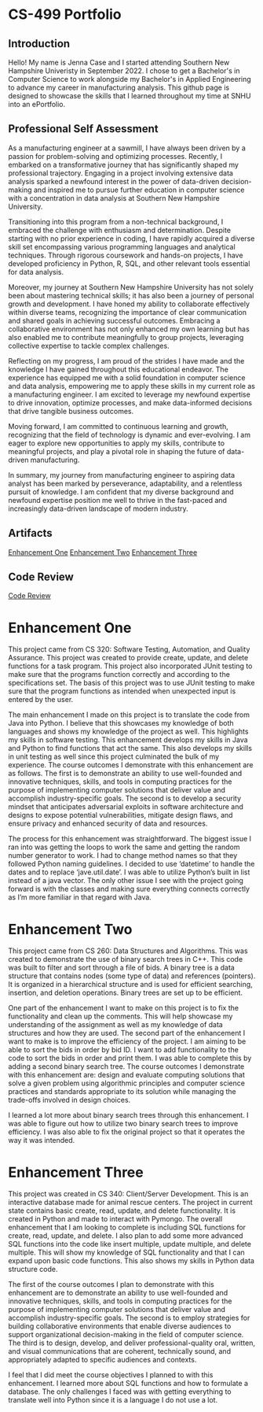 # CS-499 Portfolio

## Introduction

Hello! My name is Jenna Case and I started attending Southern New Hampshire Univeristy in September 2022. I chose to get a Bachelor's in Computer Science to work alongside my Bachelor's in Applied Engineering to advance my career in manufacturing analysis. This github page is designed to showcase the skills that I learned throughout my time at SNHU into an ePortfolio.

## Professional Self Assessment

As a manufacturing engineer at a sawmill, I have always been driven by a passion for problem-solving and optimizing processes. Recently, I embarked on a transformative journey that has significantly shaped my professional trajectory. Engaging in a project involving extensive data analysis sparked a newfound interest in the power of data-driven decision-making and inspired me to pursue further education in computer science with a concentration in data analysis at Southern New Hampshire University.

Transitioning into this program from a non-technical background, I embraced the challenge with enthusiasm and determination. Despite starting with no prior experience in coding, I have rapidly acquired a diverse skill set encompassing various programming languages and analytical techniques. Through rigorous coursework and hands-on projects, I have developed proficiency in Python, R, SQL, and other relevant tools essential for data analysis.

Moreover, my journey at Southern New Hampshire University has not solely been about mastering technical skills; it has also been a journey of personal growth and development. I have honed my ability to collaborate effectively within diverse teams, recognizing the importance of clear communication and shared goals in achieving successful outcomes. Embracing a collaborative environment has not only enhanced my own learning but has also enabled me to contribute meaningfully to group projects, leveraging collective expertise to tackle complex challenges.

Reflecting on my progress, I am proud of the strides I have made and the knowledge I have gained throughout this educational endeavor. The experience has equipped me with a solid foundation in computer science and data analysis, empowering me to apply these skills in my current role as a manufacturing engineer. I am excited to leverage my newfound expertise to drive innovation, optimize processes, and make data-informed decisions that drive tangible business outcomes.

Moving forward, I am committed to continuous learning and growth, recognizing that the field of technology is dynamic and ever-evolving. I am eager to explore new opportunities to apply my skills, contribute to meaningful projects, and play a pivotal role in shaping the future of data-driven manufacturing.

In summary, my journey from manufacturing engineer to aspiring data analyst has been marked by perseverance, adaptability, and a relentless pursuit of knowledge. I am confident that my diverse background and newfound expertise position me well to thrive in the fast-paced and increasingly data-driven landscape of modern industry.

## Artifacts

[Enhancement One](https://github.com/jennaccase/EnhancementOne)
[Enhancement Two](https://github.com/jennaccase/EnhancementTwo)
[Enhancement Three](https://github.com/jennaccase/EnhancementThree)

## Code Review

[Code Review](https://youtu.be/mB4zqd0YZEI)

# Enhancement One

This project came from CS 320: Software Testing, Automation, and Quality Assurance. This project was created to provide create, update, and delete functions for a task program. This project also incorporated JUnit testing to make sure that the programs function correctly and according to the specifications set. The basis of this project was to use JUnit testing to make sure that the program functions as intended when unexpected input is entered by the user.  

The main enhancement I made on this project is to translate the code from Java into Python. I believe that this showcases my knowledge of both languages and shows my knowledge of the project as well. This highlights my skills in software testing. This enhancement develops my skills in Java and Python to find functions that act the same. This also develops my skills in unit testing as well since this project culminated the bulk of my experience. The course outcomes I demonstrate with this enhancement are as follows. The first is to demonstrate an ability to use well-founded and innovative techniques, skills, and tools in computing practices for the purpose of implementing computer solutions that deliver value and accomplish industry-specific goals. The second is to develop a security mindset that anticipates adversarial exploits in software architecture and designs to expose potential vulnerabilities, mitigate design flaws, and ensure privacy and enhanced security of data and resources.  

The process for this enhancement was straightforward. The biggest issue I ran into was getting the loops to work the same and getting the random number generator to work. I had to change method names so that they followed Python naming guidelines. I decided to use ‘datetime’ to handle the dates and to replace ‘jave.util.date’. I was able to utilize Python’s built in list instead of a java vector. The only other issue I see with the project going forward is with the classes and making sure everything connects correctly as I’m more familiar in that regard with Java.   

# Enhancement Two

This project came from CS 260: Data Structures and Algorithms. This was created to demonstrate the use of binary search trees in C++. This code was built to filter and sort through a file of bids. A binary tree is a data structure that contains nodes (some type of data) and references (pointers). It is organized in a hierarchical structure and is used for efficient searching, insertion, and deletion operations. Binary trees are set up to be efficient.  

One part of the enhancement I want to make on this project is to fix the functionality and clean up the comments. This will help showcase my understanding of the assignment as well as my knowledge of data structures and how they are used. The second part of the enhancement I want to make is to improve the efficiency of the project. I am aiming to be able to sort the bids in order by bid ID. I want to add functionality to the code to sort the bids in order and print them. I was able to complete this by adding a second binary search tree. The course outcomes I demonstrate with this enhancement are: design and evaluate computing solutions that solve a given problem using algorithmic principles and computer science practices and standards appropriate to its solution while managing the trade-offs involved in design choices.  

I learned a lot more about binary search trees through this enhancement. I was able to figure out how to utilize two binary search trees to improve efficiency. I was also able to fix the original project so that it operates the way it was intended.  

# Enhancement Three

This project was created in CS 340: Client/Server Development. This is an interactive database made for animal rescue centers. The project in current state contains basic create, read, update, and delete functionality. It is created in Python and made to interact with Pymongo. The overall enhancement that I am looking to complete is including SQL functions for create, read, update, and delete. I also plan to add some more advanced SQL functions into the code like insert multiple, update multiple, and delete multiple. This will show my knowledge of SQL functionality and that I can expand upon basic code functions. This also shows my skills in Python data structure code.  

The first of the course outcomes I plan to demonstrate with this enhancement are to demonstrate an ability to use well-founded and innovative techniques, skills, and tools in computing practices for the purpose of implementing computer solutions that deliver value and accomplish industry-specific goals. The second is to employ strategies for building collaborative environments that enable diverse audiences to support organizational decision-making in the field of computer science.  The third is to design, develop, and deliver professional-quality oral, written, and visual communications that are coherent, technically sound, and appropriately adapted to specific audiences and contexts.  

I feel that I did meet the course objectives I planned to with this enhancement. I learned more about SQL functions and how to formulate a database. The only challenges I faced was with getting everything to translate well into Python since it is a language I do not use a lot. 
